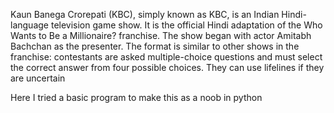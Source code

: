 Kaun Banega Crorepati (KBC), simply known as KBC, is an Indian Hindi-language television game show. 
It is the official Hindi adaptation of the Who Wants to Be a Millionaire? franchise. 
The show began with actor Amitabh Bachchan as the presenter. 
The format is similar to other shows in the franchise: contestants are asked multiple-choice questions and must select the correct answer from four possible choices. 
They can use lifelines if they are uncertain

Here I tried a basic program to make this as a noob in python
